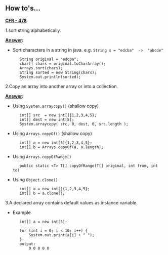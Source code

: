 <h2>How to's...</h2>

**<u>CFR - 478</u>**

1.sort string alphabetically.

**<u>Answer</u>:**

   - Sort characters in a string in java. e.g. `String s = "edcba"  ->  "abcde"`
        
            String original = "edcba";
            char[] chars = original.toCharArray();
            Arrays.sort(chars);
            String sorted = new String(chars);
            System.out.println(sorted);
    
2.Copy an array into another array or into a collection.

**<u>Answer</u>:**

   - Using `System.arraycopy()` (shallow copy)    

            int[] src  = new int[]{1,2,3,4,5};
            int[] dest = new int[5];
            System.arraycopy( src, 0, dest, 0, src.length );
 
   - Using `Arrays.copyOf()` (shallow copy)
 
            int[] a = new int[5]{1,2,3,4,5};
            int[] b = Arrays.copyOf(a, a.length);
        
   - Using `Arrays.copyOfRange()`
    
            public static <T> T[] copyOfRange(T[] original, int from, int to)
   
   - Using `Object.clone()`
       
            int[] a = new int[]{1,2,3,4,5};
            int[] b = a.clone();

3.A declared array contains default values as instance variable.

   - Example
           
            int[] a = new int[5];
            
            for (int i = 0; i < 10; i++) {
                System.out.print(a[i] + " ");
            }
            output:
                0 0 0 0 0 
